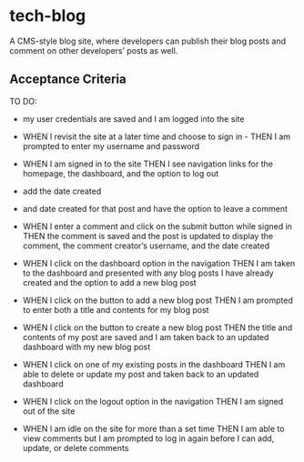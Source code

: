 # tech-blog
A CMS-style blog site, where developers can publish their blog posts and comment on other developers’ posts as well.


## Acceptance Criteria


TO DO:
- my user credentials are saved and I am logged into the site

- WHEN I revisit the site at a later time and choose to sign in - THEN I am prompted to enter my username and password

- WHEN I am signed in to the site THEN I see navigation links for the homepage, the dashboard, and the option to log out

- add the date created

- and date created for that post and have the option to leave a comment

- WHEN I enter a comment and click on the submit button while signed in THEN the comment is saved and the post is updated to display the comment, the comment creator’s username, and the date created

- WHEN I click on the dashboard option in the navigation THEN I am taken to the dashboard and presented with any blog posts I have already created and the option to add a new blog post

- WHEN I click on the button to add a new blog post THEN I am prompted to enter both a title and contents for my blog post

- WHEN I click on the button to create a new blog post THEN the title and contents of my post are saved and I am taken back to an updated dashboard with my new blog post

- WHEN I click on one of my existing posts in the dashboard THEN I am able to delete or update my post and taken back to an updated dashboard

- WHEN I click on the logout option in the navigation THEN I am signed out of the site

- WHEN I am idle on the site for more than a set time THEN I am able to view comments but I am prompted to log in again before I can add, update, or delete comments
```